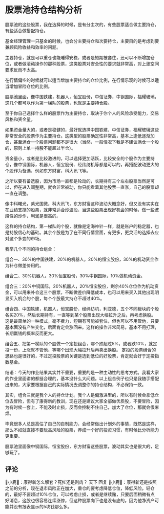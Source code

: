 # 股票池持仓结构分析
[股票池持仓结构分析]: (https://articles.zsxq.com/id_9tl8k54trb8l.html)
[url]: (https://t.zsxq.com/JEmyfYj)

股票池的这些股票，我在选择的时候，是有分主次的，有些股票适合做主要持仓，有些适合做搭配持仓。

基金经理管理一只基金的时候，也会分主要持仓和次要持仓，主要目的是考虑到要兼顾风险收益和效率的问题。

主要持仓，就是可以重仓也能睡得安稳，或者是短期被套住，还可以不断增加仓位，或者做滚动操作的那种股票，这类股票对安全性的要求就非常高，对上涨空间要求反而不太高。

在行情偏空的时候就可以适当增加主要持仓的仓位比例，在行情乐观的时候可以适当增加冒险仓位的比例。

股票池里面，像中国铁建，机器人，恒宝股份，中信证券，中钢国际，福耀玻璃，这几个都可以作为第一梯队的股票，也就是主要持仓股。

至于你自己选择什么样的股票作为主要持仓，取决于你个人的风险承受能力，交易风格和资金量。

如果资金量大的，或者是稳健的，最好就选择中国铁建、中信证券，福耀玻璃这些非常安全的股票作为主要持仓。这类型的股票确定性非常高，基本上逢低逐渐加仓，甚至满仓一个股票问题都不是很大（当然，一般情况下我是不建议满仓一个股的，原则上单一持股不能超过半仓）。

资金量小，或者是比较激进的，可以选择更加活跃，比较安全的个股作为主要持仓，像中钢国际，机器人，恒宝股份、经纬纺机等都是可以的，再搭配波动更大的个股作为备选，例如东方财富，科大讯飞等。

之所以要有备选股，因为市场一直都是轮动的，长期持有三个左右股票当然是可以，但在进入调整期，就会非常被动，你只能看着其他股票一直涨，自己的股票却一直在调整。

像中科曙光，紫光国微，科大讯飞，东方财富这种波动大概念好，但又没有实实在在业绩支撑的股票，就非常适合炒波段，当这些股票出现好机会的时候，做一些波段性的炒作，利润是很高的。

这样的持仓结构，第一梯队的个股，就像是定海神针一样，就是账户的稳定器，也是持股信心的基础。其余个股是为了在不同行情里面，有更多，更灵活的选择去应对这个多变的市场。


我举几个不同的持仓组合：

组合一、30%的中国铁建，20%的机器人，20%的恒宝股份，30%的机动资金作为补仓做差价用的。

组合二、30%机器人，30%恒宝股份，30%中钢国际，10%做机动资金。

组合三：20%中钢国际，20%机器人，20%恒宝股份，剩余40%仓位作为机动资金，可以用来补仓这三个股票，不断做差价降低成本，也可以用来买入其他出现明显买入机会的个股，每个个股最大持仓不超过40%。

组合四、中国铁建，机器人，恒宝股份，经纬纺机，利亚德，五个不同板块的个股各买20%，然后长期持有，一直等到某个股票出现大幅拉升之后，再考虑换股。
这是最简单的一种模式，毫不费力，短期有可能被套住，但也可以不用管他，只要基本面没有产生变化，后面肯定会涨回来。这样的操作非常简易，基本不用打理，长期赢钱的概率反而更大。

组合五、把第一梯队的个股做一个定投组合，哪个跌超过5%，或者跌10%，就定投一份，上涨就不管他，等哪个出现大幅拉升后再卖出换股。
定投的股票组合的思路也是很好的，不过定投股票的关键是选到低位的好股票，肯定就会好于定投指数基金。

结语：今天的作业结果其实并不重要，重要的是一种主动性的思考方式。我看大家的作业里面讲的都挺合理的，基本没什么大问题。以上组合例子也只是我随手搭配出来的，大家要根据自己的实际情况去调整你的持仓结构，不必保持一致。

其实，组合三就是我个人的持仓计划。我个人是偏激进型的，所以有时候会拿低仓位去冒险，但有了康得新的教训，现在还是建议大家全部做优质股，不要冒险，因为有时候一套上，不能及时止损，反而会控制不住自己，加大了仓位，那就会很麻烦。

毕竟很多人总是高估了自己的自制能力，会经常做出计划外的事情，既然是这样，那么不如就直接不要玩高风险的股票，养成一个好的投资习惯，有时候比分析能力更重要。

股票池里面像中钢国际，恒宝股份，东方财富这些股票，波动其实也是很大的，足够玩了。


## 评论
🐬小鹿🐬：康得新怎么解套？死扛还是割肉？
天下 回复 🐬小鹿🐬：康得新还是按照之前的分析，现在退市风险正在加大，重仓的要考虑降低仓位，降低风险。轻仓的，最好不要超过10%仓位，可以考虑止损，或者是继续赌，只要后面稍微有点好消息，这股也很容易连续涨停，但这种股票向下也是没有底的，因为他净资产可能并没有报表显示的5块钱那么多。

　　